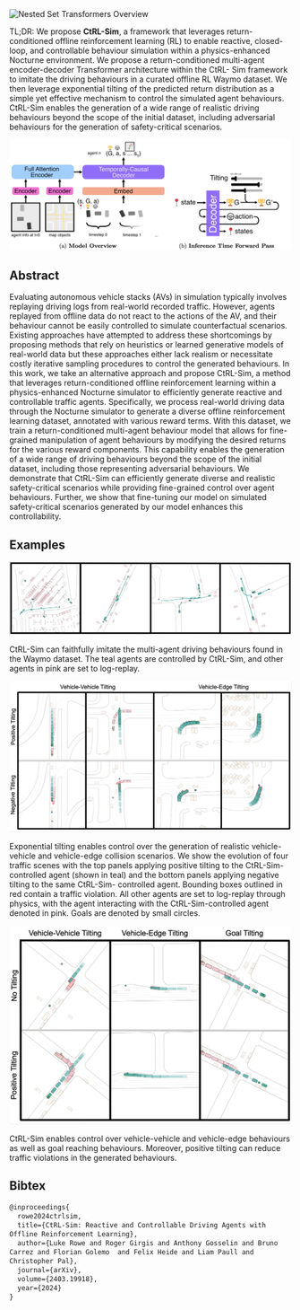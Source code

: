 <!-- <div id="info">Description</div> -->
<!-- <canvas id="canvas">
</canvas>
<script type="module" src="./assets/renderer.js"></script> -->

<br>
<br>



![](figures-fig1-v5.png "Nested Set Transformers Overview")


TL;DR: We propose **CtRL-Sim**, a framework that leverages return-conditioned offline reinforcement learning (RL) to enable reactive, closed-loop, and controllable behaviour simulation within a physics-enhanced Nocturne environment. We propose a return-conditioned multi-agent encoder-decoder Transformer architecture within the CtRL- Sim framework to imitate the driving behaviours in a curated offline RL Waymo dataset. We then leverage exponential tilting of the predicted return distribution as a simple yet effective mechanism to control the simulated agent behaviours. CtRL-Sim enables the generation of a wide range of realistic driving behaviours beyond the scope of the initial dataset, including adversarial behaviours for the generation of safety-critical scenarios.

![](overview.png)


## Abstract

Evaluating autonomous vehicle stacks (AVs) in simulation typically involves replaying driving logs from real-world recorded traffic. 
However, agents replayed from offline data do not react to the actions of the AV, and their behaviour cannot be easily controlled to simulate counterfactual scenarios.
Existing approaches have attempted to address these shortcomings by proposing methods that rely on heuristics or learned generative models of real-world data but these approaches either lack realism or necessitate costly iterative sampling procedures to control the generated behaviours.
In this work, we take an alternative approach and propose CtRL-Sim, a method that leverages return-conditioned offline reinforcement learning within a physics-enhanced Nocturne simulator to efficiently generate reactive and controllable traffic agents.
Specifically, we process real-world driving data through the Nocturne simulator to generate a diverse offline reinforcement learning dataset, annotated with various reward terms.
With this dataset, we train a return-conditioned multi-agent behaviour model that allows for fine-grained manipulation of agent behaviours by modifying the desired returns for the various reward components.
This capability enables the generation of a wide range of driving behaviours beyond the scope of the initial dataset, including those representing adversarial behaviours.
We demonstrate that CtRL-Sim can efficiently generate diverse and realistic safety-critical scenarios while providing fine-grained control over agent behaviours. Further, we show that fine-tuning our model on simulated safety-critical scenarios generated by our model enhances this controllability. 

## Examples

![](multiagent.png)

CtRL-Sim can faithfully imitate the multi-agent driving behaviours found in the Waymo dataset. The teal agents are controlled by CtRL-Sim, and other agents in pink are set to log-replay. 

![](positivenegativetilting.png)

Exponential tilting enables control over the generation of realistic vehicle-vehicle and vehicle-edge collision scenarios. We show the evolution of four traffic scenes with the top panels applying positive tilting to the CtRL-Sim-controlled agent (shown in teal) and the bottom panels applying negative tilting to the same CtRL-Sim- controlled agent. Bounding boxes outlined in red contain a traffic violation. All other agents are set to log-replay through physics, with the agent interacting with the CtRL-Sim-controlled agent denoted in pink. Goals are denoted by small circles. 

![](alltilting.png)

CtRL-Sim enables control over vehicle-vehicle and vehicle-edge behaviours as well as goal reaching behaviours. Moreover, positive tilting can reduce traffic violations in the generated behaviours.

## Bibtex

    @inproceedings{
      rowe2024ctrlsim,
      title={CtRL-Sim: Reactive and Controllable Driving Agents with Offline Reinforcement Learning},
      author={Luke Rowe and Roger Girgis and Anthony Gosselin and Bruno Carrez and Florian Golemo  and Felix Heide and Liam Paull and Christopher Pal},
      journal={arXiv},
      volume={2403.19918},
      year={2024}
    }
